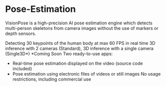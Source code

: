 # Pose-Estimation
VisionPose is a high-precision AI pose estimation engine which detects multi-person skeletons from camera images without the use of markers or depth sensors.

Detecting 30 keypoints of the human body at max 60 FPS in real time
3D inference with 2 cameras (Standard),
3D inference with a single camera (Single3D*) *Coming Soon
Two ready-to-use apps:
* Real-time pose estimation displayed on the video (source code included)
* Pose estimation using electronic files of videos or still images
No usage restrictions, including commercial use
